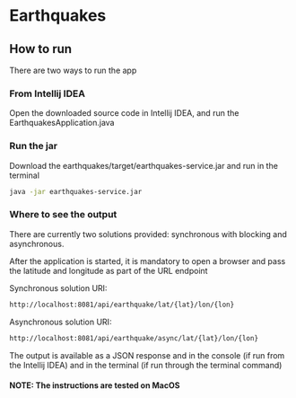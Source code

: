 # Earthquakes

## How to run

There are two ways to run the app

### From Intellij IDEA 

Open the downloaded source code in Intellij IDEA, and run the EarthquakesApplication.java

### Run the jar

Download the earthquakes/target/earthquakes-service.jar and run in the terminal 
```bash
java -jar earthquakes-service.jar 
```

### Where to see the output

There are currently two solutions provided: synchronous with blocking and asynchronous.

After the application is started, it is mandatory to open a browser and pass the latitude and longitude as part of the URL endpoint

Synchronous solution URI:

```bash
http://localhost:8081/api/earthquake/lat/{lat}/lon/{lon}
```

Asynchronous solution URI:

```bash
http://localhost:8081/api/earthquake/async/lat/{lat}/lon/{lon}
```

The output is available as a JSON response and in the console (if run from the Intellij IDEA) and in the terminal (if run through the terminal command)


#### NOTE: The instructions are tested on MacOS
